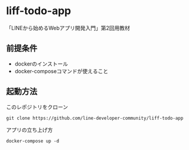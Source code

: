 # liff-todo-app
「LINEから始めるWebアプリ開発入門」第2回用教材

## 前提条件
- dockerのインストール
- docker-composeコマンドが使えること

## 起動方法
このレポジトリをクローン

```
git clone https://github.com/line-developer-community/liff-todo-app
```

アプリの立ち上げ方

```
docker-compose up -d
```
